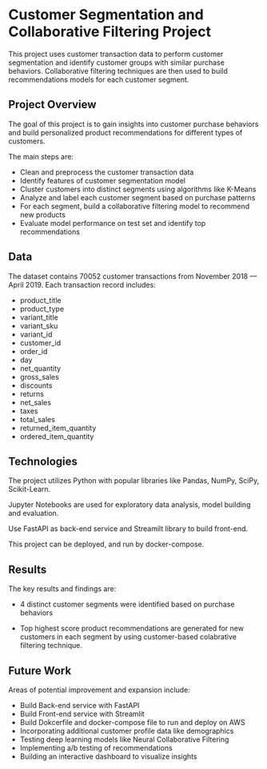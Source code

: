 # **Customer Segmentation and Collaborative Filtering Project**
This project uses customer transaction data to perform customer segmentation and identify customer groups with similar purchase behaviors. Collaborative filtering techniques are then used to build recommendations models for each customer segment.

## **Project Overview**
The goal of this project is to gain insights into customer purchase behaviors and build personalized product recommendations for different types of customers.

The main steps are:

* Clean and preprocess the customer transaction data
* Identify features of customer segmentation model
* Cluster customers into distinct segments using algorithms like K-Means
* Analyze and label each customer segment based on purchase patterns
* For each segment, build a collaborative filtering model to recommend new products
* Evaluate model performance on test set and identify top recommendations

## **Data**
The dataset contains 70052 customer transactions from November 2018 — April 2019. Each transaction record includes:

* product_title
* product_type
* variant_title
* variant_sku
* variant_id
* customer_id
* order_id
* day
* net_quantity
* gross_sales
* discounts
* returns
* net_sales
* taxes
* total_sales
* returned_item_quantity
* ordered_item_quantity

## **Technologies**
The project utilizes Python with popular libraries like Pandas, NumPy, SciPy, Scikit-Learn.

Jupyter Notebooks are used for exploratory data analysis, model building and evaluation.

Use FastAPI as back-end service  and Streamilt library to build front-end.

This project can be deployed, and run by docker-compose.

## **Results**
The key results and findings are:

* 4 distinct customer segments were identified based on purchase behaviors

* Top highest score product recommendations are generated for new customers in each segment by using customer-based colabrative filtering technique.

## **Future Work**
Areas of potential improvement and expansion include:
* Build Back-end service with FastAPI
* Build Front-end service with Streamlit
* Build Dokcerfile and docker-compose file to run and deploy on AWS
* Incorporating additional customer profile data like demographics
* Testing deep learning models like Neural Collaborative Filtering
* Implementing a/b testing of recommendations
* Building an interactive dashboard to visualize insights